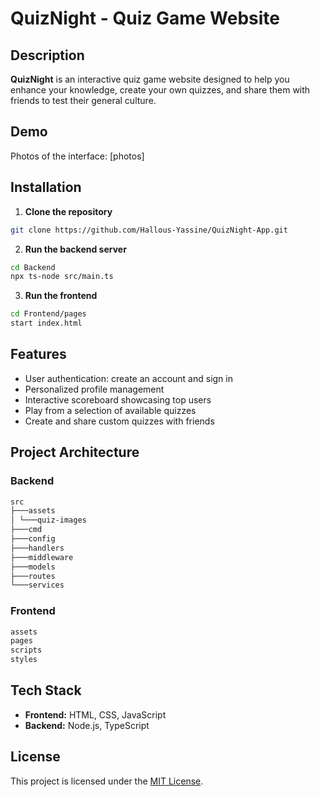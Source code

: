 # QuizNight - Quiz Game Website

## Description  
**QuizNight** is an interactive quiz game website designed to help you enhance your knowledge, create your own quizzes, and share them with friends to test their general culture.  

## Demo  
Photos of the interface: [photos]  

## Installation  

1. **Clone the repository**  
```bash
git clone https://github.com/Hallous-Yassine/QuizNight-App.git
```
2. **Run the backend server**
```bash
cd Backend
npx ts-node src/main.ts
```
3. **Run the frontend**
```bash
cd Frontend/pages
start index.html
```

## Features  
- User authentication: create an account and sign in  
- Personalized profile management  
- Interactive scoreboard showcasing top users  
- Play from a selection of available quizzes  
- Create and share custom quizzes with friends  

## Project Architecture  

### Backend 
```bash
src
├───assets
│ └───quiz-images
├───cmd
├───config
├───handlers
├───middleware
├───models
├───routes
└───services
```

### Frontend
```bash
assets
pages
scripts
styles
```


## Tech Stack  

- **Frontend:** HTML, CSS, JavaScript  
- **Backend:** Node.js, TypeScript  

## License  
This project is licensed under the [MIT License](LICENSE).  





